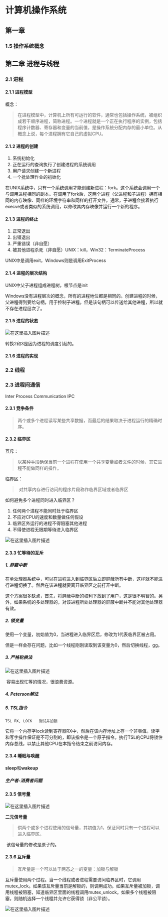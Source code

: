 # 计算机操作系统

## 第一章

### 1.5 操作系统概念

## 第二章 进程与线程

### 2.1 进程

#### 2.1.1 进程模型

概念：

> 在进程模型中，计算机上所有可运行的软件，通常也包括操作系统，被组织成若干顺序进程，简称进程。一个进程就是一个正在执行程序的实例，包括程序计数器、寄存器和变量的当前值，是操作系统分配内存的最小单位。从概念上说，每个进程拥有它自己的虚拟CPU。

#### 2.1.2  进程的创建

1. 系统初始化
2. 正在运行的查询执行了创建进程的系统调用
3. 用户请求创建一个新进程
4. 一个批处理作业的初始化

在UNIX系统中，只有一个系统调用才能创建新进程：fork。这个系统会调用一个与调用进程相同的副本。在调用了fork后，这两个进程（父进程和子进程）拥有相同的内存映像、同样的环境字符串和同样的打开文件。通常，子进程会接着执行execve或者类似的系统调用，以修改其内存映像并运行一个新的程序。

#### 2.1.3 进程的终止

1. 正常退出
2. 出错退出
3. 严重错误（非自愿）
4. 被其他进程杀死（非自愿）UNIX：kill，Win32：TerminateProcess

UNIX中是调用exit，Windows则是调用ExitProcess

#### 2.1.4 进程的层次结构

UNIX中父子进程组成进程树，根节点是init

Windows没有进程层次的概念，所有的进程地位都是相同的。创建进程的时候，父进程得到要给句柄，用于控制子进程。但是该句柄可以传送给其他进程，所以就不存在进程层次了。

#### 2.1.5 进程的状态

![在这里插入图片描述](https://img-blog.csdnimg.cn/20200922111358944.png#pic_center)

转换2和3是因为进程的调度引起的。

#### 2.1.6 进程的实现

### 2.2 线程

### 2.3 进程间通信

Inter Process Communication IPC

#### 2.3.1 竞争条件

> 两个或多个进程读写某些共享数据，而最后的结果取决于进程运行的精确时序。

#### 2.3.2 临界区

互斥：

> 以某种手段确保当前一个进程在使用一个共享变量或者文件的时候，其它进程不能做同样的操作。

临界区：

> ​	对共享内存进行访问的程序片段称作临界区域或者临界区

如何避免多个进程同时进入临界区？

1. 任何两个进程不能同时处于临界区
2. 不应对CPU的速度和数量做任何假设
3. 临界区外运行的进程不得阻塞其他进程
4. 不得使进程无限期等待进入临界区

![在这里插入图片描述](https://img-blog.csdnimg.cn/20200922140129652.png?x-oss-process=image/watermark,type_ZmFuZ3poZW5naGVpdGk,shadow_10,text_aHR0cHM6Ly9ibG9nLmNzZG4ubmV0L3dlaXhpbl80MTc5NjI1Nw==,size_16,color_FFFFFF,t_70#pic_center)

#### 2.3.3 忙等待的互斥

##### 1. 屏蔽中断

​	在单处理器系统中，可以在进程进入到临界区后立即屏蔽所有中断，这样就不能进行进程切换了。然后在该进程就要离开临界区之前打开中断。

​	这个方案很多缺点，首先，将屏蔽中断的权利下放到了用户，这是很不明智的。另外，如果系统的多处理器的，对该进程所处处理器的屏蔽中断并不能对其他处理器有效。

##### 2. 锁变量

​	使用一个变量，初始值为0，当进程进入临界区后，修改为1代表临界区被占用。

​	但是一样会存在问题，比如一个线程刚刚读取到该变量为0，然后切换线程，gg。

##### 3. 严格轮换法

![在这里插入图片描述](https://img-blog.csdnimg.cn/2020092214221530.png#pic_center)

​	容易出现忙等的情况，很浪费资源。

##### 4. Peterson解法

##### 5. TSL指令

```linux
TSL RX, LOCK   测试并加锁
```

​	它将一个内存字lock读到寄存器RX中，然后在该内存地址上存一个非零值。读字和写字操作保证是不可分割的，即该指令是一个原子指令。执行TSL的CPU将锁住内存总线，以禁止其他CPU在本指令结束之前访问内存。

#### 2.3.4 睡眠与唤醒

**sleep**和**wakeup**

##### 生产者-消费者问题

#### 2.3.5 信号量

![在这里插入图片描述](https://img-blog.csdnimg.cn/20200922145827207.png?x-oss-process=image/watermark,type_ZmFuZ3poZW5naGVpdGk,shadow_10,text_aHR0cHM6Ly9ibG9nLmNzZG4ubmV0L3dlaXhpbl80MTc5NjI1Nw==,size_16,color_FFFFFF,t_70#pic_center)

**二元信号量**

> 供两个或多个进程使用的信号量，其初值为1，保证同时只有一个进程可以进入临界区。

​	该信号量的修改是原子的。

#### 2.3.6 互斥量

> 互斥量是一个可以处于两态之一的变量：加锁与解锁

​		互斥量使用两个过程。当一个线程或者进程需要访问临界区时，它调用mutex_lock。如果该互斥量当前是解锁的，则调用成功。如果互斥量被加锁，调用线程被阻塞，知道临界区里面的线程调用mutex_unlock。如果多个线程被阻塞，则随机选择一个线程并允许它获得锁（非公平锁）。

![在这里插入图片描述](https://img-blog.csdnimg.cn/20200922151257651.png?x-oss-process=image/watermark,type_ZmFuZ3poZW5naGVpdGk,shadow_10,text_aHR0cHM6Ly9ibG9nLmNzZG4ubmV0L3dlaXhpbl80MTc5NjI1Nw==,size_16,color_FFFFFF,t_70#pic_center)